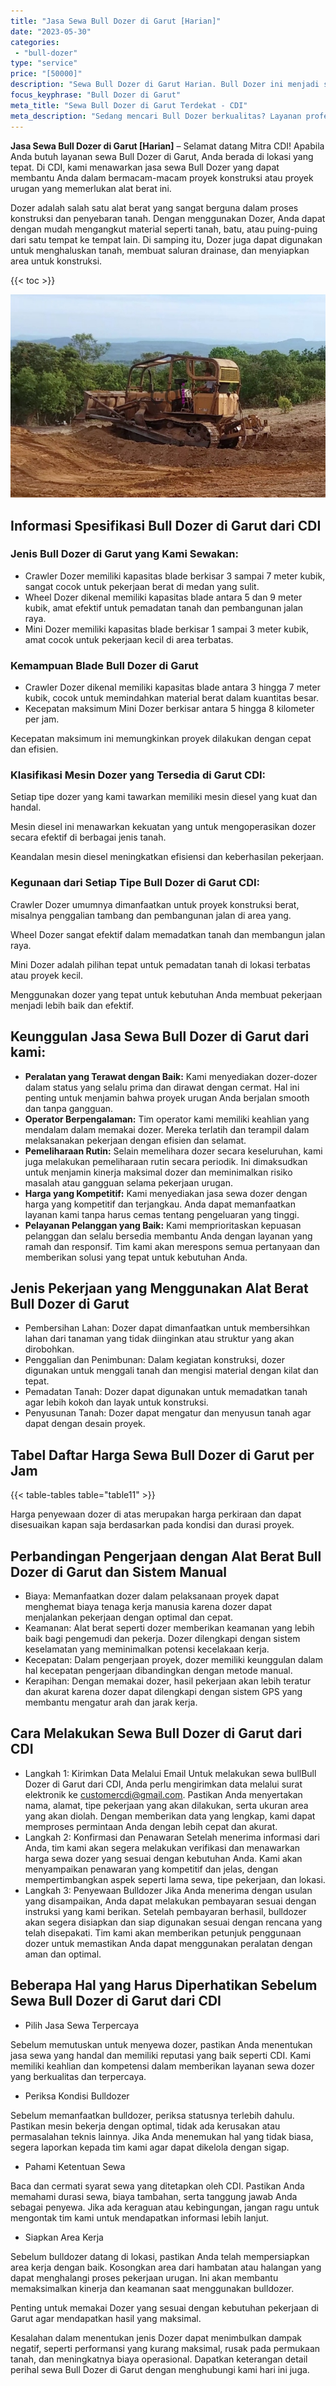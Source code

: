 ```yaml
---
title: "Jasa Sewa Bull Dozer di Garut [Harian]"
date: "2023-05-30"
categories:
 - "bull-dozer"
type: "service"
price: "[50000]"
description: "Sewa Bull Dozer di Garut Harian. Bull Dozer ini menjadi solusi utama dalam proyek pembangunan sebagai alat berat powerful dan produktif. Hubungi kami untuk informasi lebih detail."
focus_keyphrase: "Bull Dozer di Garut"
meta_title: "Sewa Bull Dozer di Garut Terdekat - CDI"
meta_description: "Sedang mencari Bull Dozer berkualitas? Layanan profesional kami siap melayani dengan harga kompetitif. Segera hubungi kami."
---
```


**Jasa Sewa Bull Dozer di Garut [Harian]** – Selamat datang Mitra CDI! Apabila Anda butuh layanan sewa Bull Dozer di Garut, Anda berada di lokasi yang tepat. Di CDI, kami menawarkan jasa sewa Bull Dozer yang dapat membantu Anda dalam bermacam-macam proyek konstruksi atau proyek urugan yang memerlukan alat berat ini.

Dozer adalah salah satu alat berat yang sangat berguna dalam proses konstruksi dan penyebaran tanah. Dengan menggunakan Dozer, Anda dapat dengan mudah mengangkut material seperti tanah, batu, atau puing-puing dari satu tempat ke tempat lain. Di samping itu, Dozer juga dapat digunakan untuk menghaluskan tanah, membuat saluran drainase, dan menyiapkan area untuk konstruksi.

{{< toc >}}

![Jasa Sewa Bull Dozer di Garut [Harian]](/images/bull-dozer/bull-dozer-01.jpg)

## Informasi Spesifikasi Bull Dozer di Garut dari CDI

### Jenis Bull Dozer di Garut yang Kami Sewakan:

*   Crawler Dozer memiliki kapasitas blade berkisar 3 sampai 7 meter kubik, sangat cocok untuk pekerjaan berat di medan yang sulit.
*   Wheel Dozer dikenal memiliki kapasitas blade antara 5 dan 9 meter kubik, amat efektif untuk pemadatan tanah dan pembangunan jalan raya.
*   Mini Dozer memiliki kapasitas blade berkisar 1 sampai 3 meter kubik, amat cocok untuk pekerjaan kecil di area terbatas.

### Kemampuan Blade Bull Dozer di Garut

*   Crawler Dozer dikenal memiliki kapasitas blade antara 3 hingga 7 meter kubik, cocok untuk memindahkan material berat dalam kuantitas besar.
*   Kecepatan maksimum Mini Dozer berkisar antara 5 hingga 8 kilometer per jam.

Kecepatan maksimum ini memungkinkan proyek dilakukan dengan cepat dan efisien.

### Klasifikasi Mesin Dozer yang Tersedia di Garut CDI:

Setiap tipe dozer yang kami tawarkan memiliki mesin diesel yang kuat dan handal.

Mesin diesel ini menawarkan kekuatan yang untuk mengoperasikan dozer secara efektif di berbagai jenis tanah.

Keandalan mesin diesel meningkatkan efisiensi dan keberhasilan pekerjaan.

### Kegunaan dari Setiap Tipe Bull Dozer di Garut CDI:

Crawler Dozer umumnya dimanfaatkan untuk proyek konstruksi berat, misalnya penggalian tambang dan pembangunan jalan di area yang.

Wheel Dozer sangat efektif dalam memadatkan tanah dan membangun jalan raya.

Mini Dozer adalah pilihan tepat untuk pemadatan tanah di lokasi terbatas atau proyek kecil.

Menggunakan dozer yang tepat untuk kebutuhan Anda membuat pekerjaan menjadi lebih baik dan efektif.

## Keunggulan Jasa Sewa Bull Dozer di Garut dari kami:

*   **Peralatan yang Terawat dengan Baik:** Kami menyediakan dozer-dozer dalam status yang selalu prima dan dirawat dengan cermat. Hal ini penting untuk menjamin bahwa proyek urugan Anda berjalan smooth dan tanpa gangguan.
*   **Operator Berpengalaman:** Tim operator kami memiliki keahlian yang mendalam dalam memakai dozer. Mereka terlatih dan terampil dalam melaksanakan pekerjaan dengan efisien dan selamat.
*   **Pemeliharaan Rutin:** Selain memelihara dozer secara keseluruhan, kami juga melakukan pemeliharaan rutin secara periodik. Ini dimaksudkan untuk menjamin kinerja maksimal dozer dan meminimalkan risiko masalah atau gangguan selama pekerjaan urugan.
*   **Harga yang Kompetitif:** Kami menyediakan jasa sewa dozer dengan harga yang kompetitif dan terjangkau. Anda dapat memanfaatkan layanan kami tanpa harus cemas tentang pengeluaran yang tinggi.
*   **Pelayanan Pelanggan yang Baik:** Kami memprioritaskan kepuasan pelanggan dan selalu bersedia membantu Anda dengan layanan yang ramah dan responsif. Tim kami akan merespons semua pertanyaan dan memberikan solusi yang tepat untuk kebutuhan Anda.

## Jenis Pekerjaan yang Menggunakan Alat Berat Bull Dozer di Garut

*   Pembersihan Lahan: Dozer dapat dimanfaatkan untuk membersihkan lahan dari tanaman yang tidak diinginkan atau struktur yang akan dirobohkan.
*   Penggalian dan Penimbunan: Dalam kegiatan konstruksi, dozer digunakan untuk menggali tanah dan mengisi material dengan kilat dan tepat.
*   Pemadatan Tanah: Dozer dapat digunakan untuk memadatkan tanah agar lebih kokoh dan layak untuk konstruksi.
*   Penyusunan Tanah: Dozer dapat mengatur dan menyusun tanah agar dapat dengan desain proyek.

## Tabel Daftar Harga Sewa Bull Dozer di Garut per Jam

{{< table-tables table="table11" >}}

Harga penyewaan dozer di atas merupakan harga perkiraan dan dapat disesuaikan kapan saja berdasarkan pada kondisi dan durasi proyek.

## Perbandingan Pengerjaan dengan Alat Berat Bull Dozer di Garut dan Sistem Manual

*   Biaya: Memanfaatkan dozer dalam pelaksanaan proyek dapat menghemat biaya tenaga kerja manusia karena dozer dapat menjalankan pekerjaan dengan optimal dan cepat.
*   Keamanan: Alat berat seperti dozer memberikan keamanan yang lebih baik bagi pengemudi dan pekerja. Dozer dilengkapi dengan sistem keselamatan yang meminimalkan potensi kecelakaan kerja.
*   Kecepatan: Dalam pengerjaan proyek, dozer memiliki keunggulan dalam hal kecepatan pengerjaan dibandingkan dengan metode manual.
*   Kerapihan: Dengan memakai dozer, hasil pekerjaan akan lebih teratur dan akurat karena dozer dapat dilengkapi dengan sistem GPS yang membantu mengatur arah dan jarak kerja.

## Cara Melakukan Sewa Bull Dozer di Garut dari CDI

*   Langkah 1: Kirimkan Data Melalui Email
Untuk melakukan sewa bullBull Dozer di Garut dari CDI, Anda perlu mengirimkan data melalui surat elektronik ke customercdi@gmail.com. Pastikan Anda menyertakan nama, alamat, tipe pekerjaan yang akan dilakukan, serta ukuran area yang akan diolah. Dengan memberikan data yang lengkap, kami dapat memproses permintaan Anda dengan lebih cepat dan akurat.
*   Langkah 2: Konfirmasi dan Penawaran
Setelah menerima informasi dari Anda, tim kami akan segera melakukan verifikasi dan menawarkan harga sewa dozer yang sesuai dengan kebutuhan Anda. Kami akan menyampaikan penawaran yang kompetitif dan jelas, dengan mempertimbangkan aspek seperti lama sewa, tipe pekerjaan, dan lokasi.
*   Langkah 3: Penyewaan Bulldozer
Jika Anda menerima dengan usulan yang disampaikan, Anda dapat melakukan pembayaran sesuai dengan instruksi yang kami berikan. Setelah pembayaran berhasil, bulldozer akan segera disiapkan dan siap digunakan sesuai dengan rencana yang telah disepakati. Tim kami akan memberikan petunjuk penggunaan dozer untuk memastikan Anda dapat menggunakan peralatan dengan aman dan optimal.

## Beberapa Hal yang Harus Diperhatikan Sebelum Sewa Bull Dozer di Garut dari CDI

*   Pilih Jasa Sewa Terpercaya

Sebelum memutuskan untuk menyewa dozer, pastikan Anda menentukan jasa sewa yang handal dan memiliki reputasi yang baik seperti CDI. Kami memiliki keahlian dan kompetensi dalam memberikan layanan sewa dozer yang berkualitas dan terpercaya.
*   Periksa Kondisi Bulldozer

Sebelum memanfaatkan bulldozer, periksa statusnya terlebih dahulu. Pastikan mesin bekerja dengan optimal, tidak ada kerusakan atau permasalahan teknis lainnya. Jika Anda menemukan hal yang tidak biasa, segera laporkan kepada tim kami agar dapat dikelola dengan sigap.
*   Pahami Ketentuan Sewa

Baca dan cermati syarat sewa yang ditetapkan oleh CDI. Pastikan Anda memahami durasi sewa, biaya tambahan, serta tanggung jawab Anda sebagai penyewa. Jika ada keraguan atau kebingungan, jangan ragu untuk mengontak tim kami untuk mendapatkan informasi lebih lanjut.
*   Siapkan Area Kerja

Sebelum bulldozer datang di lokasi, pastikan Anda telah mempersiapkan area kerja dengan baik. Kosongkan area dari hambatan atau halangan yang dapat menghalangi proses pekerjaan urugan. Ini akan membantu memaksimalkan kinerja dan keamanan saat menggunakan bulldozer.

Penting untuk memakai Dozer yang sesuai dengan kebutuhan pekerjaan di Garut agar mendapatkan hasil yang maksimal.

Kesalahan dalam menentukan jenis Dozer dapat menimbulkan dampak negatif, seperti performansi yang kurang maksimal, rusak pada permukaan tanah, dan meningkatnya biaya operasional. Dapatkan keterangan detail perihal sewa Bull Dozer di Garut dengan menghubungi kami hari ini juga.